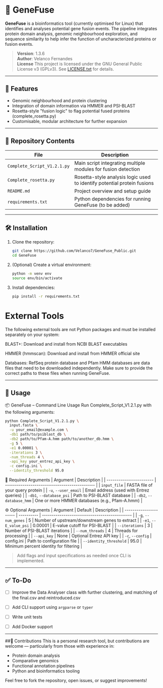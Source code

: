 # 🧬 GeneFuse

**GeneFuse** is a bioinformatics tool (currently optimised for Linux) that identifies and analyses potential gene fusion events. The pipeline integrates protein domain analysis, genomic neighbourhood exploration, and sequence similarity to help infer the function of uncharacterized proteins or fusion events.

> **Version**: 1.3.6  
> **Author**: Velanco Fernandes   
> **License** This project is licensed under the GNU General Public License v3 (GPLv3). See [LICENSE.txt](LICENSE.txt) for details.  

---

## 🚀 Features

- Genomic neighbourhood and protein clustering
- Integration of domain information via HMMER and PSI-BLAST
- Rosetta-style "fusion logic" to flag potential fused proteins (complete_rosetta.py)
- Customisable, modular architecture for further expansion

---

## 📁 Repository Contents

| File | Description |
|------|-------------|
| `Complete_Script_V1.2.1.py` | Main script integrating multiple modules for fusion detection |
| `Complete_rosetta.py` | Rosetta-style analysis logic used to identify potential protein fusions |
| `README.md` | Project overview and setup guide |
| `requirements.txt` | Python dependencies for running GeneFuse (to be added) |

---

## 🛠️ Installation

1. Clone the repository:
   ```bash
   git clone https://github.com/Velanco7/GeneFuse_Public.git
   cd GeneFuse
   ```

2. (Optional) Create a virtual environment:
   ```bash
   python -m venv env
   source env/bin/activate
   ```

3. Install dependencies:
   ```bash
   pip install -r requirements.txt
   ```
# External Tools

The following external tools are not Python packages and must be installed separately on your system:

BLAST+:
Download and install from NCBI BLAST executables

HMMER (hmmscan):
Download and install from HMMER official site

Databases:
RefSeq protein database and Pfam HMM databases are data files that need to be downloaded independently. Make sure to provide the correct paths to these files when running GeneFuse.


---

## 🧪 Usage


📦 GeneFuse – Command Line Usage
Run Complete_Script_V1.2.1.py with the following arguments:

```bash
python Complete_Script_V1.2.1.py \
  input.fasta \
  -u your_email@example.com \
  -db1 path/to/psiblast_db \
  -db2 path/to/Pfam-A.hmm path/to/another_db.hmm \
  -g 5 \
  -e1 0.00001 \
  -iterations 3 \
  -num_threads 4 \
  -api_key your_entrez_api_key \
  -c config.ini \
  --identity_threshold 95.0
```

🧾 Required Arguments
| Argument                 | Description                                    |
| ------------------------ | ---------------------------------------------- |
| `input_file`             | FASTA file of your query protein               |
| `-u`, `--user_email`     | Email address (used with Entrez queries)       |
| `-db1`, `--database_psi` | Path to PSI-BLAST database                     |
| `-db2`, `--database_hmm` | One or more HMMER databases (e.g., Pfam-A.hmm) |


⚙️ Optional Arguments
| Argument               | Default    | Description                                    |
| ---------------------- | ---------- | ---------------------------------------------- |
| `-g`, `--num_genes`    | 5          | Number of upstream/downstream genes to extract |
| `-e1`, `--E_value_psi` | 0.00001    | E-value cutoff for PSI-BLAST                   |
| `--iterations`         | 3          | Number of PSI-BLAST iterations                 |
| `--num_threads`        | 4          | Threads for processing                         |
| `--api_key`            | None       | Optional Entrez API key                        |
| `-c`, `--config`       | config.ini | Path to configuration file                     |
| `--identity_threshold` | 95.0       | Minimum percent identity for filtering         |


> Add flags and input specifications as needed once CLI is implemented.

---

## ✅ To-Do

- [ ] Improve the Data Analyser class with further clustering, and matching of the final.csv and reintroduced.csv
- [ ] Add CLI support using `argparse` or `typer`
- [ ] Write unit tests
- [ ] Add Docker support


---


##🤝 Contributions
This is a personal research tool, but contributions are welcome — particularly from those with experience in:

- Protein domain analysis
- Comparative genomics
- Functional annotation pipelines
- Python and bioinformatics tooling

Feel free to fork the repository, open issues, or suggest improvements!


